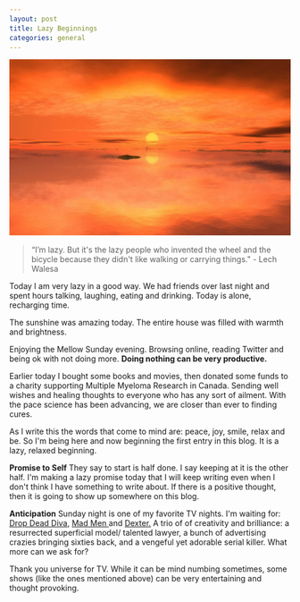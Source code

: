 ```yaml
---
layout: post
title: Lazy Beginnings
categories: general
---
```


![Sunrise](/media/begin.jpg)

> “I’m lazy. But it's the lazy people who invented the wheel and the bicycle because they didn't like walking or carrying things." \- Lech Walesa

Today I am very lazy in a good way. We had friends over last night and spent hours talking, laughing, eating and drinking. Today is alone, recharging time.

The sunshine was amazing today. The entire house was filled with warmth and brightness.

Enjoying the Mellow Sunday evening. Browsing online, reading Twitter and being ok with not doing more. **Doing nothing can be very productive.**

Earlier today I bought some books and movies, then donated some funds to a charity supporting Multiple Myeloma Research in Canada. Sending well wishes and healing thoughts to everyone who has any sort of ailment. With the pace science has been advancing, we are closer than ever to finding cures.

As I write this the words that come to mind are: peace, joy, smile, relax and be. So I'm being here and now beginning the first entry in this blog. It is a lazy, relaxed beginning.

**Promise to Self** They say to start is half done. I say keeping at it is the other half. I'm making a lazy promise today that I will keep writing even when I don't think I have something to write about. If there is a positive thought, then it is going to show up somewhere on this blog.

**Anticipation** Sunday night is one of my favorite TV nights. I'm waiting for: [Drop Dead Diva](http://www.imdb.com/title/tt1280822/), [Mad Men ](http://www.imdb.com/title/tt0804503/)and [Dexter.](http://www.imdb.com/title/tt0773262/) A trio of of creativity and brilliance: a resurrected superficial model/ talented lawyer, a bunch of advertising crazies bringing sixties back, and a vengeful yet adorable serial killer. What more can we ask for?

Thank you universe for TV. While it can be mind numbing sometimes, some shows (like the ones mentioned above) can be very entertaining and thought provoking.